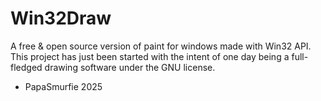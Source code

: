 # Win32Draw
A free & open source version of paint for windows made with Win32 API.
This project has just been started with the intent of one day being a full-fledged drawing software under the GNU license.
 - PapaSmurfie 2025
